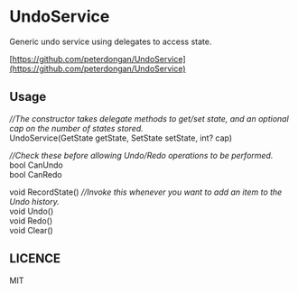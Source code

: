 UndoService
========
  
Generic undo service using delegates to access state.  
  
[https://github.com/peterdongan/UndoService](https://github.com/peterdongan/UndoService)  
  
   
## Usage ##
  
_//The constructor takes delegate methods to get/set state, and an optional cap on the number of states stored._  
UndoService(GetState<T> getState, SetState<T> setState, int? cap)	  
  
_//Check these before allowing Undo/Redo operations to be performed._  
bool CanUndo  
bool CanRedo  
  
void RecordState()  _//Invoke this whenever you want to add an item to the Undo history._  
void Undo()   
void Redo()  
void Clear()  
  
  
## LICENCE ##
  
MIT
